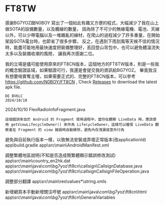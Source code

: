 # FT8TW

感謝BG7YOZ跟N0BOY
寫出了一個如此有趣又方便的程式，大幅減少了我在山上做SOTA的設備數量，以及纜線的數量，
因為除了不可少的無線電機、電池、天線以外，可以少帶電腦以及一堆雜亂的線材，在爬山的過程減少了許多重量，在開始架設SOTA電台時，也節省了很多步驟，
反之，在遇到下雨刮風等天候不佳的情況時，能盡可能地用最快速度把裝備整理好，丟回登山背包中，也可以避免體溫流失太多以及裝備收潮的風險，
讓我再次感謝二位。

我的立場是儘可能使用原來的FT8CN版本，這個地方的FT8TW版本，則是一些我的概念驗證區域，如果驗證可行，我還是會提交我的資訊給BG7YOZ。
畢竟我沒有想要喧賓奪主喔，如果需要正式的、完整的FT8CN版本，可以參考 https://github.com/N0BOY/FT8CN ,
Check [Releases](https://github.com/N0BOY/FT8CN/releases) to download the latest apk file.

```
DE BV6LC
2024/10/10
```

2024/10/10 FlexRadioInfoFragment.java 
```
這個錯誤來自於 Android 的 Fragment 使用過程中，當你在觀察 LiveData 時，應該使用 getViewLifecycleOwner() 來作為 LifecycleOwner。這樣可以確保 LiveData 觀察者在 Fragment 的 view 銷毀時自動移除，避免內存洩漏或意外行為
```

避免與目前執行版本一樣，以致無法安裝或弄壞正常版本(改applicationId)
app\build.gradle
app\src\main\AndroidManifest.xml

調整繁體地區說明(不知是否造成簡繁體顯示錯誤修改測試)
app\src\main\country_en2hk.dat
app\src\main\java\com\bg7yoz\ft8cn\callsign\CallsignDatabase.java
app\src\main\java\com\bg7yoz\ft8cn\callsignCallsignFileOperation.java

調整部分翻譯
app\src\main\res\values\*\string.xmls


新增網頁本手動新增關注呼號
app\src\main\java\com\bg7yoz\ft8cn\html
app\src\main\java\com\bg7yoz\ft8cn\GeneralVariables
